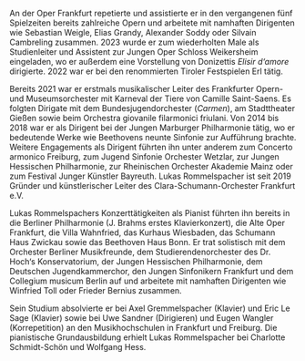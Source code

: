 An der Oper Frankfurt repetierte und assistierte er in den vergangenen fünf Spielzeiten bereits
zahlreiche Opern und arbeitete mit namhaften Dirigenten wie Sebastian Weigle, Elias Grandy,
Alexander Soddy oder Silvain Cambreling zusammen. 2023 wurde er zum wiederholten Male als
Studienleiter und Assistent zur Jungen Oper Schloss Weikersheim eingeladen, wo er außerdem
eine Vorstellung von Donizettis _Elisir d‘amore_ dirigierte. 2022 war er bei den renommierten Tiroler
Festspielen Erl tätig.

Bereits 2021 war er erstmals musikalischer Leiter des Frankfurter Opern- und Museumsorchester
mit Karneval der Tiere von Camille Saint-Saens. Es folgten Dirigate mit dem
Bundesjugendorchester (_Carmen_), am Stadttheater Gießen sowie beim Orchestra giovanile
filarmonici friulani. Von 2014 bis 2018 war er als Dirigent bei der Jungen Marburger Philharmonie
tätig, wo er bedeutende Werke wie Beethovens neunte Sinfonie zur Aufführung brachte. Weitere
Engagements als Dirigent führten ihn unter anderem zum Concerto armonico Freiburg, zum
Jugend Sinfonie Orchester Wetzlar, zur Jungen Hessischen Philharmonie, zur Rheinischen
Orchester Akademie Mainz oder zum Festival Junger Künstler Bayreuth. Lukas Rommelspacher
ist seit 2019 Gründer und künstlerischer Leiter des Clara-Schumann-Orchester Frankfurt e.V.

Lukas Rommelspachers Konzerttätigkeiten als Pianist führten ihn bereits in die Berliner
Philharmonie (J. Brahms erstes Klavierkonzert), die Alte Oper Frankfurt, die Villa Wahnfried, das
Kurhaus Wiesbaden, das Schumann Haus Zwickau sowie das Beethoven Haus Bonn. Er trat
solistisch mit dem Orchester Berliner Musikfreunde, dem Studierendenorchester des Dr. Hoch‘s
Konservatorium, der Jungen Hessischen Philharmonie, dem Deutschen Jugendkammerchor, den
Jungen Sinfonikern Frankfurt und dem Collegium musicum Berlin auf und arbeitete mit namhaften
Dirigenten wie Winfried Toll oder Frieder Bernius zusammen.

Sein Studium absolvierte er bei Axel Gremmelspacher (Klavier) und Eric Le Sage (Klavier) sowie
bei Uwe Sandner (Dirigieren) und Eugen Wangler (Korrepetition) an den Musikhochschulen in
Frankfurt und Freiburg. Die pianistische Grundausbildung erhielt Lukas Rommelspacher bei
Charlotte Schmidt-Schön und Wolfgang Hess.
